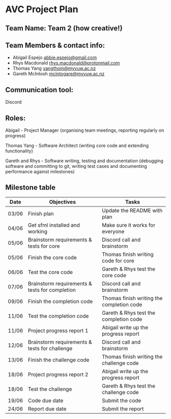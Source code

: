 # AVC Project Plan

## Team Name: Team 2 (how creative!)

## Team Members & contact info:
- Abigail Espejo abbie.espejo@gmail.com
- Rhys Macdonald rhys.macdonald@protonmail.com
- Thomas Yang yangthom@myvuw.ac.nz
- Gareth McIntosh mcintogare@myvuw.ac.nz

## Communication tool:
Discord

## Roles:
Abigail - Project Manager (organising team meetings, reporting regularly on progress)

Thomas Yang - Software Architect (writing core code and extending functionality)

Gareth and Rhys - Software writing, testing and documentation (debugging software and committing to
git, writing test cases and documenting performance against milestones)

## Milestone table

Date | Objectives | Tasks
--- | --- | ---
 03/06 | Finish plan | Update the README with plan
 04/06 | Get sfml installed and working | Make sure it works for everyone
 05/06 | Brainstorm requirements & tests for core | Discord call and brainstorm
 05/06 | Finish the core code | Thomas finish writing code for core 
 06/06 | Test the core code | Gareth & Rhys test the core code
 07/06 | Brainstorm requirements & tests for completion | Discord call and brainstorm
 09/06 | Finish the completion code | Thomas finish writing the completion code
 11/06 | Test the completion code | Gareth & Rhys test the completion code
 11/06 | Project progress report 1 | Abigail write up the progress report
 12/06 | Brainstorm requirements & tests for challenge | Discord call and brainstorm
 13/06 | Finish the challenge code | Thomas finish writing the challenge code
 18/06 | Project progress report 2 | Abigail write up the progress report
 18/06 | Test the challenge | Gareth & Rhys test the challenge code
 19/06 | Code due date | Submit the code
 24/06 | Report due date | Submit the report
